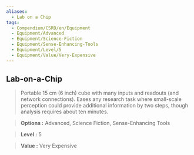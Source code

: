 ```yaml
---
aliases:
  - Lab on a Chip
tags:
  - Compendium/CSRD/en/Equipment
  - Equipment/Advanced
  - Equipment/Science-Fiction
  - Equipment/Sense-Enhancing-Tools
  - Equipment/Level/5
  - Equipment/Value/Very-Expensive
---
```

    
      
## Lab-on-a-Chip      
      
>Portable 15 cm (6 inch) cube with many inputs and readouts (and network connections). Eases any research task where small-scale perception could provide additional information by two steps, though analysis requires about ten minutes.      
> **Options :** Advanced, Science Fiction, Sense-Enhancing Tools      
> **Level :** 5      
> **Value :** Very Expensive